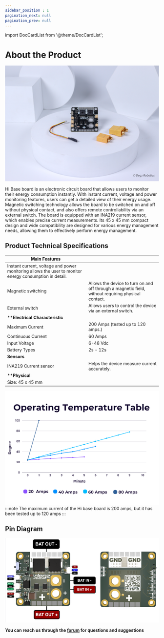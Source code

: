 ```yaml
---
sidebar_position : 1
pagination_next: null
pagination_prev: null
---
```


import DocCardList from '@theme/DocCardList';

# About the Product


![Hi-Base](./image/hibase-gucdagıtım-karti-10.jpg) 

Hi Base board is an electronic circuit board that allows users to monitor their energy consumption instantly. With instant current, voltage and power monitoring features, users can get a detailed view of their energy usage. Magnetic switching technology allows the board to be switched on and off without physical contact, and also offers remote controllability via an external switch. The board is equipped with an INA219 current sensor, which enables precise current measurements.  Its 45 x 45 mm compact design and wide compatibility are designed for various energy management needs, allowing them to effectively perform energy management.

## Product Technical Specifications

| Main Features | |
|--------------------------|-----------------------|
|Instant current, voltage and power monitoring allows the user to monitor energy consumption in detail.
|Magnetic switching|Allows the device to turn on and off through a magnetic field, without requiring physical contact.
|External switch|Allows users to control the device via an external switch.
|****Electrical Characteristic**|
|Maximum Current| 200 Amps (tested up to 120 amps.)
|Continuous Current| 60 Amps
|Input Voltage| 6-48 Vdc|
|Battery Types| 2s - 12s
|**Sensors**|
|INA219 Current sensor| Helps the device measure current accurately.|
|****Physical**|
|Size: 45 x 45 mm


![Hi-Base](./image/hibase01.png) 
:::note
The maximum current of the Hi base board is 200 amps, but it has been tested up to 120 amps
:::

## Pin Diagram

![Hi-Base](./image/hibase-pin-diyagramı.png) 

**You can reach us through the [forum](https://forum.degzrobotics.com/) for questions and suggestions**

<DocCardList />